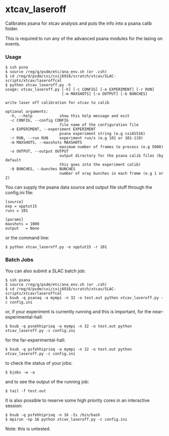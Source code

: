 # xtcav_laseroff
Calibrates psana for xtcav analysis and puts the info into a psana calib folder.

This is required to run any of the advanced psana modules for the lasing on events.

### Usage
```
$ ssh psna
$ source /reg/g/psdm/etc/ana_env.sh (or .csh)
$ cd /reg/d/psdm/cxi/cxij6916/scratch/xtcav/SLAC-scripts/xtcav/laseroffcal
$ python xtcav_laseroff.py -h
usage: xtcav_laseroff.py [-h] [-c CONFIG] [-e EXPERIMENT] [-r RUN]
                         [-m MAXSHOTS] [-o OUTPUT] [-b BUNCHES]

write laser off calibration for xtcav to calib

optional arguments:
  -h, --help            show this help message and exit
  -c CONFIG, --config CONFIG
                        file name of the configuration file
  -e EXPERIMENT, --experiment EXPERIMENT
                        psana experiment string (e.g cxi01516)
  -r RUN, --run RUN     experiment run/s (e.g 101 or 101-110)
  -m MAXSHOTS, --maxshots MAXSHOTS
                        maximum number of frames to process (e.g 5000)
  -o OUTPUT, --output OUTPUT
                        output directory for the psana calib files (by default
                        this goes into the experiment calib)
  -b BUNCHES, --bunches BUNCHES
                        number of xray bunches in each frame (e.g 1 or 2)
```


You can supply the psana data source and output file stuff through the config.ini file:
```
[source]
exp = xpptut15
runs = 101

[params]
maxshots = 1000
output   = None 
```
or the command line:
```
$ python xtcav_laseroff.py -e xpptut15 -r 101
```

### Batch Jobs
You can also submit a SLAC batch job:
```
$ ssh psana
$ source /reg/g/psdm/etc/ana_env.sh (or .csh)
$ cd /reg/d/psdm/cxi/cxij6916/scratch/xtcav/SLAC-scripts/xtcav/laseroffcal
$ bsub -q psanaq -a mympi -n 32 -o test.out python xtcav_laseroff.py -c config.ini 
```
or, if your experiment is currently running and this is important, for the near-experimental-hall:
```
$ bsub -q psnehhiprioq -a mympi -n 32 -o test.out python xtcav_laseroff.py -c config.ini
```
for the far-experimental-hall:
```
$ bsub -q psfehhiprioq -a mympi -n 32 -o test.out python xtcav_laseroff.py -c config.ini
```
to check the status of your jobs:
```
$ bjobs -w -a
```
and to see the output of the running job:
```
$ tail -f test.out
```
It is also possible to reserve some high priority cores in an interactive session:
```
$ bsub -q psfehhiprioq -n 16 -Is /bin/bash 
$ mpirun -np 16 python xtcav_laseroff.py -c config.ini
```
Note: this is untested.
